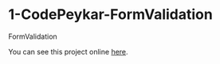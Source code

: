 # 1-CodePeykar-FormValidation

 FormValidation
 
You can see this project online [here](https://kimia-msv.github.io/1-CodePeykar-FormValidation/).
